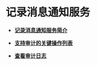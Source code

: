 # 记录消息通知服务<a name="smn_ug_90000"></a>

-   **[记录消息通知服务简介](记录消息通知服务简介.md)**  

-   **[支持审计的关键操作列表](支持审计的关键操作列表.md)**  

-   **[查看审计日志](查看审计日志.md)**  


